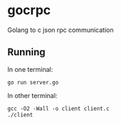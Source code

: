 gocrpc
======

Golang to c json rpc communication


Running
-------

In one terminal:

```shell
go run server.go
```

In other terminal:
```shell
gcc -O2 -Wall -o client client.c
./client
```
